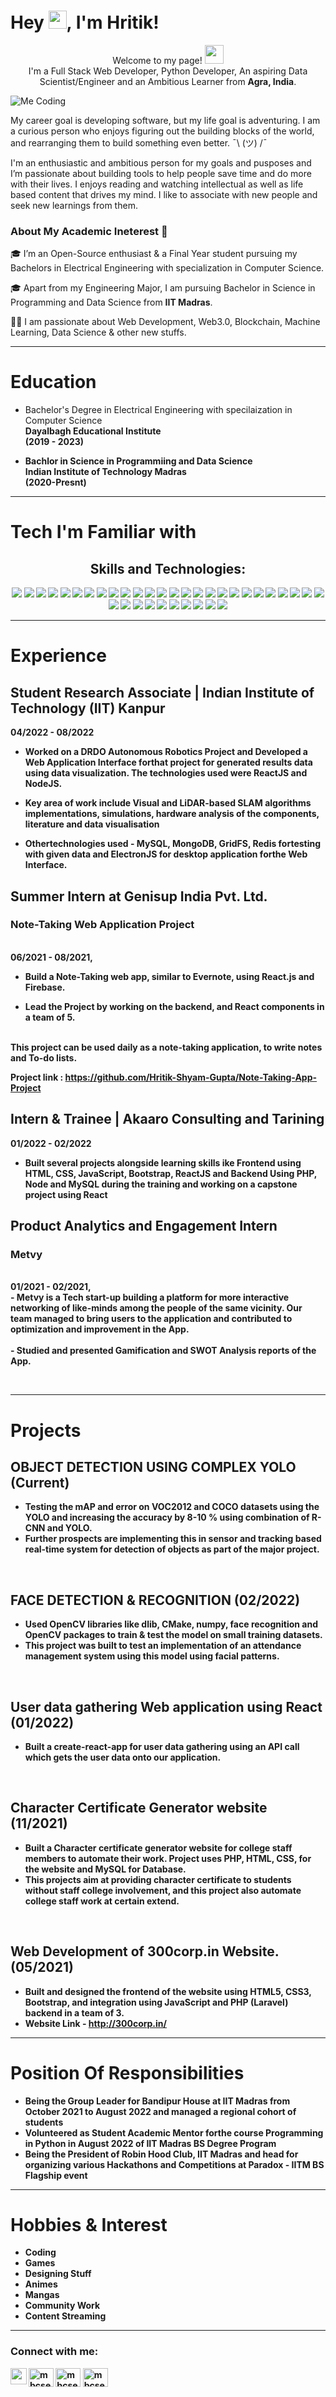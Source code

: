 # Hey <img src="https://github.com/TheDudeThatCode/TheDudeThatCode/blob/master/Assets/Hi.gif" width="29px">, I'm Hritik!
<p align="center">Welcome to my page! 
<img src="https://emojis.slackmojis.com/emojis/images/1531849430/4246/blob-sunglasses.gif?1531849430" width="30"/> <br>
I'm a  Full Stack Web Developer, Python Developer, An aspiring Data Scientist/Engineer and an Ambitious Learner from <b>Agra, India</b>.</p>


  ![Me Coding](/images/Coding.png)


<p>
    My career goal is developing software, but my life goal is adventuring. I am a curious person who enjoys figuring out the building blocks of the world, and rearranging them to build something even better. ¯\ (ツ) /¯

I'm an enthusiastic and ambitious person for my goals and pusposes and I’m passionate about building tools to help people save time and do more with their lives. I enjoys reading and watching intellectual as well as life based content that drives my mind. I like to associate with new people and seek new learnings from them.

</p>

### About My Academic Ineterest 🚀
🎓 I’m an Open-Source enthusiast & a Final Year student pursuing my Bachelors in Electrical Engineering with specialization in Computer Science. </br>

🎓 Apart from my Engineering Major, I am pursuing Bachelor in Science in Programming and Data Science from **IIT Madras**. </br>

👨‍💻  I am passionate about Web Development, Web3.0, Blockchain, Machine Learning, Data Science & other new stuffs.</br>

---


Education 
===============
- Bachelor's Degree in Electrical Engineering with specilaization in Computer Science <br>
<b>Dayalbagh Educational Institute<b> <br> (2019 - 2023)


- Bachlor in Science in Programmiing and Data Science <br>
<b>Indian Institute of Technology Madras<b> <br>(2020-Presnt)

---

Tech I'm Familiar with
===============
<h2 align="center">Skills and Technologies: </h2>
<p align="center">
  <img src="https://img.shields.io/badge/HTML5-E34F26?style=for-the-badge&logo=html5&logoColor=white" />
  <img src="https://img.shields.io/badge/CSS3-1572B6?style=for-the-badge&logo=css3&logoColor=white" />
  <img src="https://img.shields.io/badge/JavaScript-323330?style=for-the-badge&logo=javascript&logoColor=F7DF1E" />
  <img src="https://img.shields.io/badge/TypeScript-007ACC?style=for-the-badge&logo=typescript&logoColor=white" />  
  <img src="https://img.shields.io/badge/Bootstrap-563D7C?style=for-the-badge&logo=bootstrap&logoColor=white" />
  <img src="https://img.shields.io/badge/Tailwind_CSS-38B2AC?style=for-the-badge&logo=tailwind-css&logoColor=white" />
  <img src="https://img.shields.io/badge/Node.js-43853D?style=for-the-badge&logo=node.js&logoColor=white" />
  <img src="https://img.shields.io/badge/Express.js-000000?style=for-the-badge&logo=express&logoColor=white" />
  <img src="https://img.shields.io/badge/jQuery-0769AD?style=for-the-badge&logo=jquery&logoColor=white" /> 
  <img src="https://img.shields.io/badge/npm-CB3837?style=for-the-badge&logo=npm&logoColor=white" /> 
  <img src="https://img.shields.io/badge/Yarn-2C8EBB?style=for-the-badge&logo=yarn&logoColor=white" /> 
<!--   <img src="https://img.shields.io/badge/Jest-C21325?style=for-the-badge&logo=jest&logoColor=white" /> -->
  <img src="https://img.shields.io/badge/C-00599C?style=for-the-badge&logo=c&logoColor=white" /> 
  <img src="https://img.shields.io/badge/C%2B%2B-00599C?style=for-the-badge&logo=c%2B%2B&logoColor=white" />
  <img src="https://img.shields.io/badge/Java-ED8B00?style=for-the-badge&logo=java&logoColor=white" />
  <img src="https://img.shields.io/badge/Python-14354C?style=for-the-badge&logo=python&logoColor=white" />
  <img src="https://img.shields.io/badge/php-%23777BB4.svg?style=for-the-badge&logo=php&logoColor=white" />
  <img src="https://img.shields.io/badge/React-20232A?style=for-the-badge&logo=react&logoColor=61DAFB" />
 <img src="https://img.shields.io/badge/Electron-191970?style=for-the-badge&logo=Electron&logoColor=white" />
<!--   <img src="https://img.shields.io/badge/next.js-000000?style=for-the-badge&logo=next.js&logoColor=white" />
  <img src="https://img.shields.io/badge/Flask-000000?style=for-the-badge&logo=flask&logoColor=white" /> -->
  <img src="https://img.shields.io/badge/MongoDB-4EA94B?style=for-the-badge&logo=mongodb&logoColor=white" />
  <img src="https://img.shields.io/badge/firebase-ffca28?style=for-the-badge&logo=firebase&logoColor=black" />
  <img src="https://img.shields.io/badge/SQLite-07405E?style=for-the-badge&logo=sqlite&logoColor=white" />
  <img src="https://img.shields.io/badge/mysql-%2300f.svg?style=for-the-badge&logo=mysql&logoColor=white" />
  <img src="https://img.shields.io/badge/redis-%23DD0031.svg?style=for-the-badge&logo=redis&logoColor=white" />
  <img src="https://img.shields.io/badge/PyTorch-%23EE4C2C.svg?style=for-the-badge&logo=PyTorch&logoColor=white" />
  <img src="https://img.shields.io/badge/pandas-%23150458.svg?style=for-the-badge&logo=pandas&logoColor=white" />
  <img src="https://img.shields.io/badge/TensorFlow-%23FF6F00.svg?style=for-the-badge&logo=TensorFlow&logoColor=white" />
  <img src="https://img.shields.io/badge/numpy-%23013243.svg?style=for-the-badge&logo=numpy&logoColor=white" />
  <img src="https://img.shields.io/badge/Plotly-%233F4F75.svg?style=for-the-badge&logo=plotly&logoColor=white" />
  <img src="https://img.shields.io/badge/opencv-%23white.svg?style=for-the-badge&logo=opencv&logoColor=white" />
    
  <img src="https://img.shields.io/badge/Git-F05032?style=for-the-badge&logo=git&logoColor=white" />
    <img src="https://img.shields.io/badge/github-%23121011.svg?style=for-the-badge&logo=github&logoColor=white" />
  <img src="https://img.shields.io/badge/docker-%230db7ed.svg?style=for-the-badge&logo=docker&logoColor=white" />
    
  <img src="https://img.shields.io/badge/Postman-FF6C37?style=for-the-badge&logo=Postman&logoColor=white" />  
  <img src="https://img.shields.io/badge/Visual_Studio_Code-0078D4?style=for-the-badge&logo=visual%20studio%20code&logoColor=white" />
  <img src="https://img.shields.io/badge/latex-%23008080.svg?style=for-the-badge&logo=latex&logoColor=white" />
  <img src="https://img.shields.io/badge/Ubuntu-E95420?style=for-the-badge&logo=ubuntu&logoColor=white" />
</p>

---
    
Experience
===============
  
## Student Research Associate | Indian Institute of Technology (IIT) Kanpur
  
  <p>
  04/2022 - 08/2022 <br>
  
- Worked on a DRDO Autonomous Robotics Project and Developed a Web
Application Interface forthat project for generated results data using data
visualization. The technologies used were ReactJS and NodeJS.

-  Key area of work include Visual and LiDAR-based SLAM algorithms
implementations, simulations, hardware analysis of the components, literature
and data visualisation

-  Othertechnologies used - MySQL, MongoDB, GridFS, Redis fortesting with
given data and ElectronJS for desktop application forthe Web Interface.
  </p>
  
## Summer Intern at Genisup India Pvt. Ltd.
  <p><b> <h3>Note-Taking Web Application Project</h3></b><br>
06/2021 - 08/2021, <br> </p>

 - Build a Note-Taking web app, similar to Evernote, using React.js and Firebase. <br>
 
 - Lead the Project by working on the backend, and React components in a team of 5. 
 <br>
  This project can be used daily as a note-taking application, to write notes and To-do lists. <br>
     
  Project link : https://github.com/Hritik-Shyam-Gupta/Note-Taking-App-Project <br> 
    
## Intern & Trainee | Akaaro Consulting and Tarining
  
  <p>
  01/2022 - 02/2022 <br> </p>
  
- Built several projects alongside learning skills ike Frontend using HTML, CSS, JavaScript, Bootstrap, ReactJS and Backend Using PHP, Node and MySQL during
the training and working on a capstone project using React

  
## Product Analytics and Engagement Intern
    
   <p> <b><h3> Metvy </h3></b><br>
01/2021 - 02/2021, <br>
- Metvy is a Tech start-up building a platform for more interactive networking of like-minds among the people of the same vicinity. Our team managed to bring users to the application and contributed to optimization and improvement in the App. <br>
     <br>
- Studied and presented Gamification and SWOT Analysis reports of the App. <br>
       </p> <br>

---
      
Projects
===============

## OBJECT DETECTION USING COMPLEX YOLO  (Current)
       
- Testing the mAP and error on VOC2012 and COCO datasets using the YOLO and
increasing the accuracy by 8-10 % using combination of R-CNN and YOLO.
- Further prospects are implementing this in sensor and tracking based real-time
system for detection of objects as part of the major project.
 <br>

## FACE DETECTION & RECOGNITION (02/2022)

- Used OpenCV libraries like dlib, CMake, numpy, face recognition and OpenCV
packages to train & test the model on small training datasets.
- This project was built to test an implementation of an attendance management
system using this model using facial patterns.

<br>

## User data gathering Web application using React (01/2022)
       
- Built a create-react-app for user data gathering using an API call which gets the user data onto our application. 
 <br>
  
  
## Character Certificate Generator website (11/2021)
       
- Built a Character certificate generator website for college staff members to automate their work. Project uses PHP, HTML, CSS, for the website and MySQL for Database. <br>
- This projects aim at providing character certificate to students without staff college involvement, and this project also automate college staff work at certain extend.
 <br>
       
## Web Development of 300corp.in Website. (05/2021)
       
- Built and designed the frontend of the website using HTML5, CSS3, Bootstrap, and integration using JavaScript and PHP (Laravel) backend in a team of 3. <br>
- Website Link - http://300corp.in/ <br>
            
---

          
Position Of Responsibilities 
===============

- Being the Group Leader for Bandipur House at IIT Madras from October 2021
to August 2022 and managed a regional cohort of students
-  Volunteered as Student Academic Mentor forthe course Programming in
Python in August 2022 of IIT Madras BS Degree Program
-  Being the President of Robin Hood Club, IIT Madras and head for organizing
various Hackathons and Competitions at Paradox - IITM BS Flagship event

---
     
Hobbies & Interest
===============
- Coding
- Games
- Designing Stuff
- Animes
- Mangas
- Community Work
- Content Streaming

---

<h3 align="left">Connect with me:</h3>
<p align="left">
<a href="https://twitter.com/Hritiksg?fbclid=IwAR1VhDgYnTni4GJscgV3GKf2J93iwS0hoH43TuwN2a_ffh3YYXuiwpQFQOI" target="_blank"><img align="center" src="https://raw.githubusercontent.com/rahuldkjain/github-profile-readme-generator/master/src/images/icons/Social/twitter.svg" alt="mbcse50" height="30" width="40" /></a>
<a href="https://www.linkedin.com/in/hritik-shyam-gupta-228984200/" target="_blank"><img align="center" src="https://raw.githubusercontent.com/rahuldkjain/github-profile-readme-generator/master/src/images/icons/Social/linked-in-alt.svg" alt="mbcse" height="30" width="40" /></a>
<a href="https://instagram.com/hritik_s_05" target="_blank"><img align="center" src="https://raw.githubusercontent.com/rahuldkjain/github-profile-readme-generator/master/src/images/icons/Social/instagram.svg" alt="mbcse50" height="30" width="40" /></a>
<a href="mailto:hritikshyamgupta@gmail.com">
 <img align="left" width="26px" src="https://cdn.jsdelivr.net/npm/simple-icons@v3/icons/gmail.svg" />
</a>
</p>

